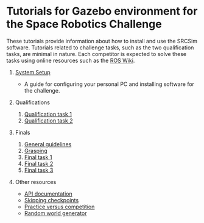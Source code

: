 # Tutorials for Gazebo environment for the Space Robotics Challenge

These tutorials provide information about how to install and use the SRCSim software. Tutorials related to challenge tasks, such as the two qualification tasks, are minimal in nature. Each competitor is expected to solve these tasks using online resources such as the [ROS Wiki](http://wiki.ros.org/).

1. [System Setup](https://bitbucket.org/osrf/srcsim/wiki/system_setup)
    * A guide for configuring your personal PC and installing software for the challenge.


1. Qualifications
    1. [Qualification task 1](https://bitbucket.org/osrf/srcsim/wiki/qual_task1)
    1. [Qualification task 2](https://bitbucket.org/osrf/srcsim/wiki/qual_task2)


1. Finals
    1. [General guidelines](https://bitbucket.org/osrf/srcsim/wiki/finals)
    1. [Grasping](https://bitbucket.org/osrf/srcsim/wiki/grasping)
    1. [Final task 1](https://bitbucket.org/osrf/srcsim/wiki/finals_task1)
    1. [Final task 2](https://bitbucket.org/osrf/srcsim/wiki/finals_task2)
    1. [Final task 3](https://bitbucket.org/osrf/srcsim/wiki/finals_task3)

1. Other resources

    * [API documentation](https://bitbucket.org/osrf/srcsim/wiki/api)
    * [Skipping checkpoints](https://bitbucket.org/osrf/srcsim/wiki/skip_summary)
    * [Practice versus competition](https://bitbucket.org/osrf/srcsim/wiki/practice_vs_competition)
    * [Random world generator](https://bitbucket.org/osrf/srcsim/wiki/world_generator)